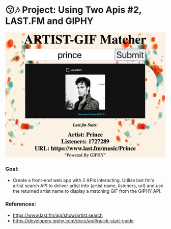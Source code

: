 # 😗🎶 Project: Using Two Apis #2, LAST.FM and GIPHY

![Preview](/img/preview.png)

### Goal:

- Create a front-end web app with 2 APIs interacting. Utilize last.fm's artist search API to deliver artist info (artist name, listeners, url) and use the returned artist name to display a matching GIF from the GIPHY API.

### References:

- https://www.last.fm/api/show/artist.search
- https://developers.giphy.com/docs/api#quick-start-guide
